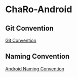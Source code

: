 # ChaRo-Android

## Git Convention
<a href="https://github.com/TeamChaRo/ChaRo-Android/blob/convention/Commit%20Message.md" >Git Convention</a>

## Naming Convention
<a href="https://github.com/TeamChaRo/ChaRo-Android/blob/convention/Naming.md" >Android Naming Convention</a>
